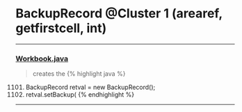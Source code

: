 # BackupRecord @Cluster 1 (arearef, getfirstcell, int)

***

### [Workbook.java](https://searchcode.com/codesearch/view/15642358/)
> creates the 
{% highlight java %}
1101. BackupRecord retval = new BackupRecord();
1103. retval.setBackup(
{% endhighlight %}

***

